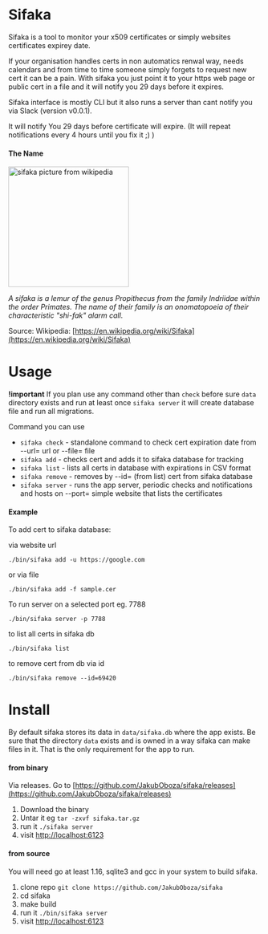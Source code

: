 # Sifaka

Sifaka is a tool to monitor your x509 certificates or simply websites certificates expirey date.

If your organisation handles certs in non automatics renwal way, needs calendars and from time to time someone simply forgets to request new cert it can be a pain. With sifaka you just point it to your https web page or public cert in a file and it will notify you 29 days before it expires.

Sifaka interface is mostly CLI but it also runs a server than cant notify you via Slack (version v0.0.1).

It will notify You 29 days before certificate will expire. (It will repeat notifications every 4 hours until you fix it ;) )

#### The Name

<img src="https://upload.wikimedia.org/wikipedia/commons/thumb/4/4e/Propithecus_coquereli_02.jpg/1024px-Propithecus_coquereli_02.jpg" alt="sifaka picture from wikipedia" style="height:240px;"/>

*A sifaka is a lemur of the genus Propithecus from the family Indriidae within the order Primates. The name of their family is an onomatopoeia of their characteristic "shi-fak" alarm call.*

Source: Wikipedia: [https://en.wikipedia.org/wiki/Sifaka](https://en.wikipedia.org/wiki/Sifaka)

# Usage

**!important** If you plan use any command other than `check` before sure `data` directory exists and run at least once `sifaka server` it will create database file and run all migrations.

Command you can use

* `sifaka check` - standalone command to check cert expiration date from --url= url or --file= file
* `sifaka add` - checks cert and adds it to sifaka database for tracking
* `sifaka list` - lists all certs in database with expirations in CSV format
* `sifaka remove` - removes by --id= (from list) cert from sifaka database
* `sifaka server` - runs the app server, periodic checks and notifications and hosts on --port= simple website that lists the certificates

#### Example

To add cert to sifaka database:

via website url
```
./bin/sifaka add -u https://google.com
```
or via file
```
./bin/sifaka add -f sample.cer
```

To run server on a selected port eg. 7788

```
./bin/sifaka server -p 7788
```

to list all certs in sifaka db

```
./bin/sifaka list
```

to remove cert from db via id

```
./bin/sifaka remove --id=69420
```


# Install

By default sifaka stores its data in `data/sifaka.db` where the app exists.
Be sure that the directory `data` exists and is owned in a way sifaka can make files in it. That is the only requirement for the app to run.

#### from binary

Via releases. Go to [https://github.com/JakubOboza/sifaka/releases](https://github.com/JakubOboza/sifaka/releases)

1. Download the binary
2. Untar it eg `tar -zxvf sifaka.tar.gz`
3. run it `./sifaka server`
4. visit [http://localhost:6123](http://localhost:6123)

#### from source

You will need go at least 1.16, sqlite3 and gcc in your system to build sifaka.

1. clone repo `git clone https://github.com/JakubOboza/sifaka`
2. cd sifaka
3. make build
4. run it `./bin/sifaka server`
4. visit [http://localhost:6123](http://localhost:6123)
